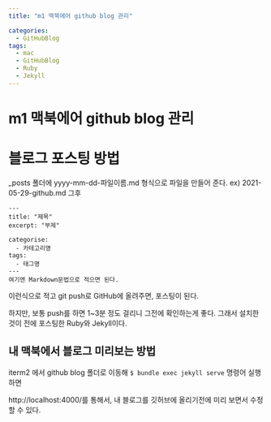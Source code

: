 ```yaml
---
title: "m1 맥북에어 github blog 관리"

categories:
  - GitHubBlog
tags:
  - mac
  - GitHubBlog
  - Ruby
  - Jekyll
---
```


# m1 맥북에어 github blog 관리

# 블로그 포스팅 방법

_posts 폴더에 yyyy-mm-dd-파일이름.md 형식으로 파일을 만들어 준다.
ex) 2021-05-29-github.md 그후

```
---
title: "제목"
excerpt: "부제"

categorise:
  - 카테고리명
tags:
  - 태그명
---
여기엔 Markdown문법으로 적으면 된다.
```

이런식으로 적고 git push로 GitHub에 올려주면, 포스팅이 된다.

하지만, 보통 push를 하면 1~3분 정도 걸리니 그전에 확인하는게 좋다. 그래서 설치한것이 전에 포스팅한 Ruby와 Jekyll이다.

## 내 맥북에서 블로그 미리보는 방법

iterm2 에서 github blog 폴더로 이동해 `$ bundle exec jekyll serve` 명령어 실행하면

http://localhost:4000/를 통해서, 내 블로그를 깃허브에 올리기전에 미리 보면서 수정할 수 있다.
